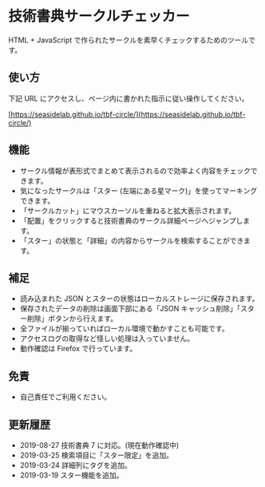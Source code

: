 # 技術書典サークルチェッカー

HTML + JavaScript で作られたサークルを素早くチェックするためのツールです。

## 使い方

下記 URL にアクセスし、ページ内に書かれた指示に従い操作してください。

[https://seasidelab.github.io/tbf-circle/](https://seasidelab.github.io/tbf-circle/)

## 機能

- サークル情報が表形式でまとめて表示されるので効率よく内容をチェックできます。
- 気になったサークルは「スター (左端にある星マーク)」を使ってマーキングできます。
- 「サークルカット」にマウスカーソルを重ねると拡大表示されます。
- 「配置」をクリックすると技術書典のサークル詳細ページへジャンプします。
- 「スター」の状態と「詳細」の内容からサークルを検索することができます。

## 補足

- 読み込まれた JSON とスターの状態はローカルストレージに保存されます。
- 保存されたデータの削除は画面下部にある「JSON キャッシュ削除」「スター削除」ボタンから行えます。
- 全ファイルが揃っていればローカル環境で動かすことも可能です。
- アクセスログの取得など怪しい処理は入っていません。
- 動作確認は Firefox で行っています。

## 免責

- 自己責任でご利用ください。

## 更新履歴

- 2019-08-27 技術書典 7 に対応。(現在動作確認中)
- 2019-03-25 検索項目に「スター限定」を追加。
- 2019-03-24 詳細列にタグを追加。
- 2019-03-19 スター機能を追加。

